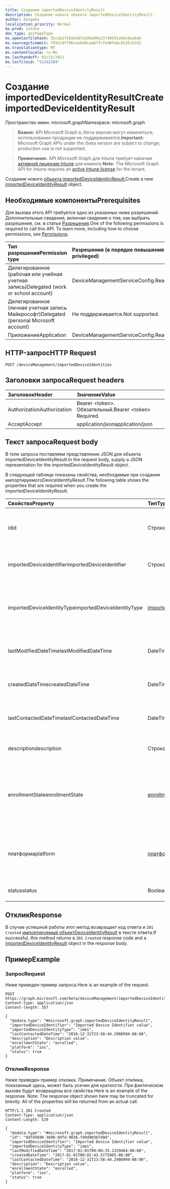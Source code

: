 ```yaml
---
title: Создание importedDeviceIdentityResult
description: Создание нового объекта importedDeviceIdentityResult.
author: dougeby
localization_priority: Normal
ms.prod: intune
doc_type: apiPageType
ms.openlocfilehash: 55cab2f28a54d7e289a48e23749b91a94c8aeb4b
ms.sourcegitcommit: f592c9ff96ceeb40caa67fcfe90fe6c8525cb7d2
ms.translationtype: MT
ms.contentlocale: ru-RU
ms.lasthandoff: 03/23/2021
ms.locfileid: "51142284"
---
```

# <a name="create-importeddeviceidentityresult"></a><span data-ttu-id="c2955-103">Создание importedDeviceIdentityResult</span><span class="sxs-lookup"><span data-stu-id="c2955-103">Create importedDeviceIdentityResult</span></span>

<span data-ttu-id="c2955-104">Пространство имен: microsoft.graph</span><span class="sxs-lookup"><span data-stu-id="c2955-104">Namespace: microsoft.graph</span></span>

> <span data-ttu-id="c2955-105">**Важно:** API Microsoft Graph в /бета-версии могут изменяться; использование продукции не поддерживается.</span><span class="sxs-lookup"><span data-stu-id="c2955-105">**Important:** Microsoft Graph APIs under the /beta version are subject to change; production use is not supported.</span></span>

> <span data-ttu-id="c2955-106">**Примечание.** API Microsoft Graph для Intune требует наличия [активной лицензии Intune](https://go.microsoft.com/fwlink/?linkid=839381) для клиента.</span><span class="sxs-lookup"><span data-stu-id="c2955-106">**Note:** The Microsoft Graph API for Intune requires an [active Intune license](https://go.microsoft.com/fwlink/?linkid=839381) for the tenant.</span></span>

<span data-ttu-id="c2955-107">Создание нового [объекта importedDeviceIdentityResult.](../resources/intune-enrollment-importeddeviceidentityresult.md)</span><span class="sxs-lookup"><span data-stu-id="c2955-107">Create a new [importedDeviceIdentityResult](../resources/intune-enrollment-importeddeviceidentityresult.md) object.</span></span>

## <a name="prerequisites"></a><span data-ttu-id="c2955-108">Необходимые компоненты</span><span class="sxs-lookup"><span data-stu-id="c2955-108">Prerequisites</span></span>
<span data-ttu-id="c2955-p101">Для вызова этого API требуется одно из указанных ниже разрешений. Дополнительные сведения, включая сведения о том, как выбрать разрешения, см. в статье [Разрешения](/graph/permissions-reference).</span><span class="sxs-lookup"><span data-stu-id="c2955-p101">One of the following permissions is required to call this API. To learn more, including how to choose permissions, see [Permissions](/graph/permissions-reference).</span></span>

|<span data-ttu-id="c2955-111">Тип разрешения</span><span class="sxs-lookup"><span data-stu-id="c2955-111">Permission type</span></span>|<span data-ttu-id="c2955-112">Разрешения (в порядке повышения привилегий)</span><span class="sxs-lookup"><span data-stu-id="c2955-112">Permissions (from least to most privileged)</span></span>|
|:---|:---|
|<span data-ttu-id="c2955-113">Делегированное (рабочая или учебная учетная запись)</span><span class="sxs-lookup"><span data-stu-id="c2955-113">Delegated (work or school account)</span></span>|<span data-ttu-id="c2955-114">DeviceManagementServiceConfig.ReadWrite.All</span><span class="sxs-lookup"><span data-stu-id="c2955-114">DeviceManagementServiceConfig.ReadWrite.All</span></span>|
|<span data-ttu-id="c2955-115">Делегированное (личная учетная запись Майкрософт)</span><span class="sxs-lookup"><span data-stu-id="c2955-115">Delegated (personal Microsoft account)</span></span>|<span data-ttu-id="c2955-116">Не поддерживается.</span><span class="sxs-lookup"><span data-stu-id="c2955-116">Not supported.</span></span>|
|<span data-ttu-id="c2955-117">Приложение</span><span class="sxs-lookup"><span data-stu-id="c2955-117">Application</span></span>|<span data-ttu-id="c2955-118">DeviceManagementServiceConfig.ReadWrite.All</span><span class="sxs-lookup"><span data-stu-id="c2955-118">DeviceManagementServiceConfig.ReadWrite.All</span></span>|

## <a name="http-request"></a><span data-ttu-id="c2955-119">HTTP-запрос</span><span class="sxs-lookup"><span data-stu-id="c2955-119">HTTP Request</span></span>
<!-- {
  "blockType": "ignored"
}
-->
``` http
POST /deviceManagement/importedDeviceIdentities
```

## <a name="request-headers"></a><span data-ttu-id="c2955-120">Заголовки запроса</span><span class="sxs-lookup"><span data-stu-id="c2955-120">Request headers</span></span>
|<span data-ttu-id="c2955-121">Заголовок</span><span class="sxs-lookup"><span data-stu-id="c2955-121">Header</span></span>|<span data-ttu-id="c2955-122">Значение</span><span class="sxs-lookup"><span data-stu-id="c2955-122">Value</span></span>|
|:---|:---|
|<span data-ttu-id="c2955-123">Authorization</span><span class="sxs-lookup"><span data-stu-id="c2955-123">Authorization</span></span>|<span data-ttu-id="c2955-124">Bearer &lt;token&gt;. Обязательный.</span><span class="sxs-lookup"><span data-stu-id="c2955-124">Bearer &lt;token&gt; Required.</span></span>|
|<span data-ttu-id="c2955-125">Accept</span><span class="sxs-lookup"><span data-stu-id="c2955-125">Accept</span></span>|<span data-ttu-id="c2955-126">application/json</span><span class="sxs-lookup"><span data-stu-id="c2955-126">application/json</span></span>|

## <a name="request-body"></a><span data-ttu-id="c2955-127">Текст запроса</span><span class="sxs-lookup"><span data-stu-id="c2955-127">Request body</span></span>
<span data-ttu-id="c2955-128">В теле запроса поставляем представление JSON для объекта importedDeviceIdentityResult.</span><span class="sxs-lookup"><span data-stu-id="c2955-128">In the request body, supply a JSON representation for the importedDeviceIdentityResult object.</span></span>

<span data-ttu-id="c2955-129">В следующей таблице показаны свойства, необходимые при создании импортируемогоDeviceIdentityResult.</span><span class="sxs-lookup"><span data-stu-id="c2955-129">The following table shows the properties that are required when you create the importedDeviceIdentityResult.</span></span>

|<span data-ttu-id="c2955-130">Свойство</span><span class="sxs-lookup"><span data-stu-id="c2955-130">Property</span></span>|<span data-ttu-id="c2955-131">Тип</span><span class="sxs-lookup"><span data-stu-id="c2955-131">Type</span></span>|<span data-ttu-id="c2955-132">Описание</span><span class="sxs-lookup"><span data-stu-id="c2955-132">Description</span></span>|
|:---|:---|:---|
|<span data-ttu-id="c2955-133">id</span><span class="sxs-lookup"><span data-stu-id="c2955-133">id</span></span>|<span data-ttu-id="c2955-134">Строка</span><span class="sxs-lookup"><span data-stu-id="c2955-134">String</span></span>|<span data-ttu-id="c2955-135">Идентификатор импортируемого удостоверения устройства, унаследованный от [importedDeviceIdentity](../resources/intune-enrollment-importeddeviceidentity.md)</span><span class="sxs-lookup"><span data-stu-id="c2955-135">Id of the imported device identity Inherited from [importedDeviceIdentity](../resources/intune-enrollment-importeddeviceidentity.md)</span></span>|
|<span data-ttu-id="c2955-136">importedDeviceIdentifier</span><span class="sxs-lookup"><span data-stu-id="c2955-136">importedDeviceIdentifier</span></span>|<span data-ttu-id="c2955-137">Строка</span><span class="sxs-lookup"><span data-stu-id="c2955-137">String</span></span>|<span data-ttu-id="c2955-138">Импортируемый идентификатор устройства, унаследованный от [импортируемогоDeviceIdentity](../resources/intune-enrollment-importeddeviceidentity.md)</span><span class="sxs-lookup"><span data-stu-id="c2955-138">Imported Device Identifier Inherited from [importedDeviceIdentity](../resources/intune-enrollment-importeddeviceidentity.md)</span></span>|
|<span data-ttu-id="c2955-139">importedDeviceIdentityType</span><span class="sxs-lookup"><span data-stu-id="c2955-139">importedDeviceIdentityType</span></span>|[<span data-ttu-id="c2955-140">importedDeviceIdentityType</span><span class="sxs-lookup"><span data-stu-id="c2955-140">importedDeviceIdentityType</span></span>](../resources/intune-enrollment-importeddeviceidentitytype.md)|<span data-ttu-id="c2955-141">Тип импортируемого удостоверения устройства, унаследованный от [импортируемогоDeviceIdentity](../resources/intune-enrollment-importeddeviceidentity.md).</span><span class="sxs-lookup"><span data-stu-id="c2955-141">Type of Imported Device Identity Inherited from [importedDeviceIdentity](../resources/intune-enrollment-importeddeviceidentity.md).</span></span> <span data-ttu-id="c2955-142">Возможные значения: `unknown`, `imei`, `serialNumber`.</span><span class="sxs-lookup"><span data-stu-id="c2955-142">Possible values are: `unknown`, `imei`, `serialNumber`.</span></span>|
|<span data-ttu-id="c2955-143">lastModifiedDateTime</span><span class="sxs-lookup"><span data-stu-id="c2955-143">lastModifiedDateTime</span></span>|<span data-ttu-id="c2955-144">DateTimeOffset</span><span class="sxs-lookup"><span data-stu-id="c2955-144">DateTimeOffset</span></span>|<span data-ttu-id="c2955-145">Последнее изменение dateTime описания, унаследованной от [importedDeviceIdentity](../resources/intune-enrollment-importeddeviceidentity.md)</span><span class="sxs-lookup"><span data-stu-id="c2955-145">Last Modified DateTime of the description Inherited from [importedDeviceIdentity](../resources/intune-enrollment-importeddeviceidentity.md)</span></span>|
|<span data-ttu-id="c2955-146">createdDateTime</span><span class="sxs-lookup"><span data-stu-id="c2955-146">createdDateTime</span></span>|<span data-ttu-id="c2955-147">DateTimeOffset</span><span class="sxs-lookup"><span data-stu-id="c2955-147">DateTimeOffset</span></span>|<span data-ttu-id="c2955-148">Время создания даты устройства, унаследованной от [импортируемогоDeviceIdentity](../resources/intune-enrollment-importeddeviceidentity.md)</span><span class="sxs-lookup"><span data-stu-id="c2955-148">Created Date Time of the device Inherited from [importedDeviceIdentity](../resources/intune-enrollment-importeddeviceidentity.md)</span></span>|
|<span data-ttu-id="c2955-149">lastContactedDateTime</span><span class="sxs-lookup"><span data-stu-id="c2955-149">lastContactedDateTime</span></span>|<span data-ttu-id="c2955-150">DateTimeOffset</span><span class="sxs-lookup"><span data-stu-id="c2955-150">DateTimeOffset</span></span>|<span data-ttu-id="c2955-151">Время последней контактируемой даты устройства, унаследованной от [importedDeviceIdentity](../resources/intune-enrollment-importeddeviceidentity.md)</span><span class="sxs-lookup"><span data-stu-id="c2955-151">Last Contacted Date Time of the device Inherited from [importedDeviceIdentity](../resources/intune-enrollment-importeddeviceidentity.md)</span></span>|
|<span data-ttu-id="c2955-152">description</span><span class="sxs-lookup"><span data-stu-id="c2955-152">description</span></span>|<span data-ttu-id="c2955-153">Строка</span><span class="sxs-lookup"><span data-stu-id="c2955-153">String</span></span>|<span data-ttu-id="c2955-154">Описание устройства, унаследованной от [импортируемогоDeviceIdentity](../resources/intune-enrollment-importeddeviceidentity.md)</span><span class="sxs-lookup"><span data-stu-id="c2955-154">The description of the device Inherited from [importedDeviceIdentity](../resources/intune-enrollment-importeddeviceidentity.md)</span></span>|
|<span data-ttu-id="c2955-155">enrollmentState</span><span class="sxs-lookup"><span data-stu-id="c2955-155">enrollmentState</span></span>|[<span data-ttu-id="c2955-156">enrollmentState</span><span class="sxs-lookup"><span data-stu-id="c2955-156">enrollmentState</span></span>](../resources/intune-shared-enrollmentstate.md)|<span data-ttu-id="c2955-157">Состояние устройства в Intune Наследуется от [importedDeviceIdentity](../resources/intune-enrollment-importeddeviceidentity.md).</span><span class="sxs-lookup"><span data-stu-id="c2955-157">The state of the device in Intune Inherited from [importedDeviceIdentity](../resources/intune-enrollment-importeddeviceidentity.md).</span></span> <span data-ttu-id="c2955-158">Возможные значения: `unknown`, `enrolled`, `pendingReset`, `failed`, `notContacted`, `blocked`.</span><span class="sxs-lookup"><span data-stu-id="c2955-158">Possible values are: `unknown`, `enrolled`, `pendingReset`, `failed`, `notContacted`, `blocked`.</span></span>|
|<span data-ttu-id="c2955-159">платформа</span><span class="sxs-lookup"><span data-stu-id="c2955-159">platform</span></span>|[<span data-ttu-id="c2955-160">платформа</span><span class="sxs-lookup"><span data-stu-id="c2955-160">platform</span></span>](../resources/intune-enrollment-platform.md)|<span data-ttu-id="c2955-161">Платформа устройства.</span><span class="sxs-lookup"><span data-stu-id="c2955-161">The platform of the Device.</span></span> <span data-ttu-id="c2955-162">Наследуется [от importedDeviceIdentity](../resources/intune-enrollment-importeddeviceidentity.md).</span><span class="sxs-lookup"><span data-stu-id="c2955-162">Inherited from [importedDeviceIdentity](../resources/intune-enrollment-importeddeviceidentity.md).</span></span> <span data-ttu-id="c2955-163">Возможные значения: `unknown`, `ios`, `android`, `windows`, `windowsMobile`, `macOS`.</span><span class="sxs-lookup"><span data-stu-id="c2955-163">Possible values are: `unknown`, `ios`, `android`, `windows`, `windowsMobile`, `macOS`.</span></span>|
|<span data-ttu-id="c2955-164">status</span><span class="sxs-lookup"><span data-stu-id="c2955-164">status</span></span>|<span data-ttu-id="c2955-165">Boolean</span><span class="sxs-lookup"><span data-stu-id="c2955-165">Boolean</span></span>|<span data-ttu-id="c2955-166">Состояние удостоверения импортируемого устройства</span><span class="sxs-lookup"><span data-stu-id="c2955-166">Status of imported device identity</span></span>|



## <a name="response"></a><span data-ttu-id="c2955-167">Отклик</span><span class="sxs-lookup"><span data-stu-id="c2955-167">Response</span></span>
<span data-ttu-id="c2955-168">В случае успешной работы этот метод возвращает код ответа и `201 Created` [импортируемый объектDeviceIdentityResult](../resources/intune-enrollment-importeddeviceidentityresult.md) в тексте ответа.</span><span class="sxs-lookup"><span data-stu-id="c2955-168">If successful, this method returns a `201 Created` response code and a [importedDeviceIdentityResult](../resources/intune-enrollment-importeddeviceidentityresult.md) object in the response body.</span></span>

## <a name="example"></a><span data-ttu-id="c2955-169">Пример</span><span class="sxs-lookup"><span data-stu-id="c2955-169">Example</span></span>

### <a name="request"></a><span data-ttu-id="c2955-170">Запрос</span><span class="sxs-lookup"><span data-stu-id="c2955-170">Request</span></span>
<span data-ttu-id="c2955-171">Ниже приведен пример запроса.</span><span class="sxs-lookup"><span data-stu-id="c2955-171">Here is an example of the request.</span></span>
``` http
POST https://graph.microsoft.com/beta/deviceManagement/importedDeviceIdentities
Content-type: application/json
Content-length: 357

{
  "@odata.type": "#microsoft.graph.importedDeviceIdentityResult",
  "importedDeviceIdentifier": "Imported Device Identifier value",
  "importedDeviceIdentityType": "imei",
  "lastContactedDateTime": "2016-12-31T23:58:44.2908994-08:00",
  "description": "Description value",
  "enrollmentState": "enrolled",
  "platform": "ios",
  "status": true
}
```

### <a name="response"></a><span data-ttu-id="c2955-172">Отклик</span><span class="sxs-lookup"><span data-stu-id="c2955-172">Response</span></span>
<span data-ttu-id="c2955-p105">Ниже приведен пример отклика. Примечание. Объект отклика, показанный здесь, может быть усечен для краткости. При фактическом вызове будут возвращены все свойства.</span><span class="sxs-lookup"><span data-stu-id="c2955-p105">Here is an example of the response. Note: The response object shown here may be truncated for brevity. All of the properties will be returned from an actual call.</span></span>
``` http
HTTP/1.1 201 Created
Content-Type: application/json
Content-Length: 529

{
  "@odata.type": "#microsoft.graph.importedDeviceIdentityResult",
  "id": "9dfd3690-3690-9dfd-9036-fd9d9036fd9d",
  "importedDeviceIdentifier": "Imported Device Identifier value",
  "importedDeviceIdentityType": "imei",
  "lastModifiedDateTime": "2017-01-01T00:00:35.1329464-08:00",
  "createdDateTime": "2017-01-01T00:02:43.5775965-08:00",
  "lastContactedDateTime": "2016-12-31T23:58:44.2908994-08:00",
  "description": "Description value",
  "enrollmentState": "enrolled",
  "platform": "ios",
  "status": true
}
```




